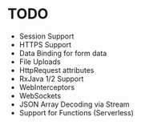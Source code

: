 # TODO
 
* Session Support
* HTTPS Support
* Data Binding for form data
* File Uploads
* HttpRequest attributes
* RxJava 1/2 Support
* WebInterceptors
* WebSockets
* JSON Array Decoding via Stream
* Support for Functions (Serverless)